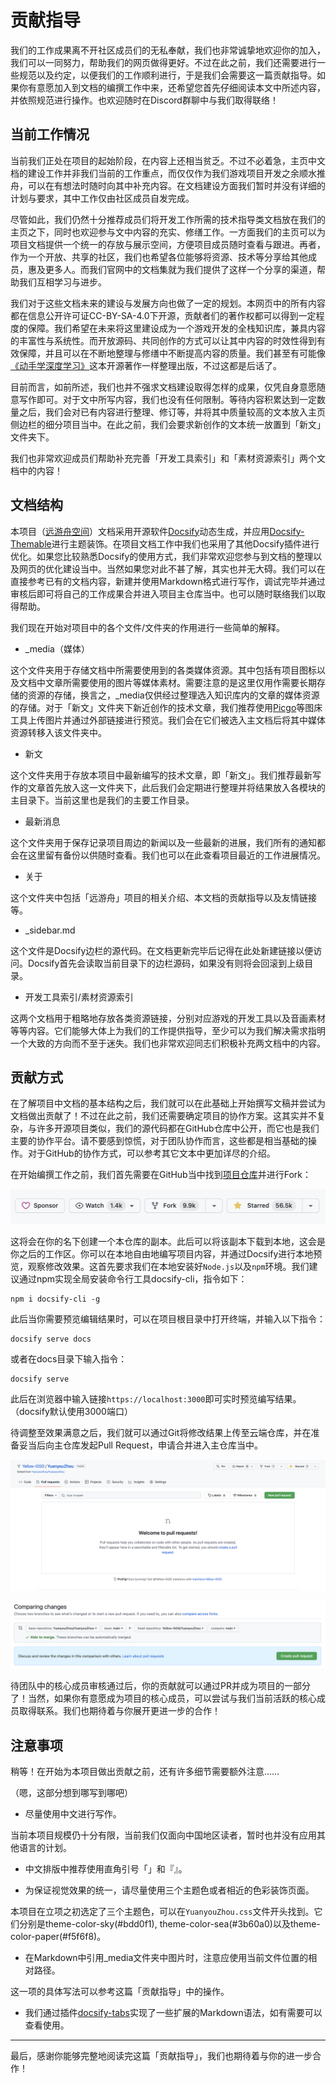# 贡献指导

我们的工作成果离不开社区成员们的无私奉献，我们也非常诚挚地欢迎你的加入，我们可以一同努力，帮助我们的网页做得更好。不过在此之前，我们还需要进行一些规范以及约定，以便我们的工作顺利进行，于是我们会需要这一篇贡献指导。如果你有意愿加入到文档的编撰工作中来，还希望您首先仔细阅读本文中所述内容，并依照规范进行操作。也欢迎随时在Discord群聊中与我们取得联络！

## 当前工作情况

当前我们正处在项目的起始阶段，在内容上还相当贫乏。不过不必着急，主页中文档的建设工作并非我们当前的工作重点，而仅仅作为我们游戏项目开发之余顺水推舟，可以在有想法时随时向其中补充内容。在文档建设方面我们暂时并没有详细的计划与要求，其中工作仅由社区成员自发完成。

尽管如此，我们仍然十分推荐成员们将开发工作所需的技术指导类文档放在我们的主页之下，同时也欢迎参与文中内容的充实、修缮工作。一方面我们的主页可以为项目文档提供一个统一的存放与展示空间，方便项目成员随时查看与跟进。再者，作为一个开放、共享的社区，我们也希望各位能够将资源、技术等分享给其他成员，惠及更多人。而我们官网中的文档集就为我们提供了这样一个分享的渠道，帮助我们互相学习与进步。

我们对于这些文档未来的建设与发展方向也做了一定的规划。本网页中的所有内容都在信息公开许可证CC-BY-SA-4.0下开源，贡献者们的著作权都可以得到一定程度的保障。我们希望在未来将这里建设成为一个游戏开发的全栈知识库，兼具内容的丰富性与系统性。而开放源码、共同创作的方式可以让其中内容的时效性得到有效保障，并且可以在不断地整理与修缮中不断提高内容的质量。我们甚至有可能像[《动手学深度学习》](https://github.com/d2l-ai/d2l-zh)这本开源著作一样整理出版，不过这都是后话了。

目前而言，如前所述，我们也并不强求文档建设取得怎样的成果，仅凭自身意愿随意写作即可。对于文中所写内容，我们也没有任何限制。等待内容积累达到一定数量之后，我们会对已有内容进行整理、修订等，并将其中质量较高的文本放入主页侧边栏的细分项目当中。在此之前，我们会要求新创作的文本统一放置到「新文」文件夹下。

我们也非常欢迎成员们帮助补充完善「开发工具索引」和「素材资源索引」两个文档中的内容！

## 文档结构

本项目（[远游舟空间](https://github.com/YuanyouZhou/YuanyouZhou)）文档采用开源软件[Docsify](https://docsify.js.org/#/)动态生成，并应用[Docsify-Themable](https://jhildenbiddle.github.io/docsify-themeable/#/)进行主题装饰。在项目文档工作中我们也采用了其他Docsify插件进行优化。如果您比较熟悉Docsify的使用方式，我们非常欢迎您参与到文档的整理以及网页的优化建设当中。当然如果您对此不甚了解，其实也并无大碍。我们可以在直接参考已有的文档内容，新建并使用Markdown格式进行写作，调试完毕并通过审核后即可将自己的工作成果合并进入项目主仓库当中。也可以随时联络我们以取得帮助。

我们现在开始对项目中的各个文件/文件夹的作用进行一些简单的解释。

* \_media（媒体）

这个文件夹用于存储文档中所需要使用到的各类媒体资源。其中包括有项目图标以及文档中文章所需要使用的图片等媒体素材。需要注意的是这里仅用作需要长期存储的资源的存储，换言之，\_media仅供经过整理选入知识库内的文章的媒体资源的存储。对于「新文」文件夹下新近创作的技术文章，我们推荐使用[Picgo](https://molunerfinn.com/PicGo/)等图床工具上传图片并通过外部链接进行预览。我们会在它们被选入主文档后将其中媒体资源转移入该文件夹中。

* 新文

这个文件夹用于存放本项目中最新编写的技术文章，即「新文」。我们推荐最新写作的文章首先放入这一文件夹下，此后我们会定期进行整理并将结果放入各模块的主目录下。当前这里也是我们的主要工作目录。

* 最新消息

这个文件夹用于保存记录项目周边的新闻以及一些最新的进展，我们所有的通知都会在这里留有备份以供随时查看。我们也可以在此查看项目最近的工作进展情况。

* 关于

这个文件夹中包括「远游舟」项目的相关介绍、本文档的贡献指导以及友情链接等。

* \_sidebar.md

这个文件是Docsify边栏的源代码。在文档更新完毕后记得在此处新建链接以便访问。Docsify首先会读取当前目录下的边栏源码，如果没有则将会回滚到上级目录。

* 开发工具索引/素材资源索引

这两个文档用于粗略地存放各类资源链接，分别对应游戏的开发工具以及音画素材等等内容。它们能够大体上为我们的工作提供指导，至少可以为我们解决需求指明一个大致的方向而不至于迷失。我们也非常欢迎同志们积极补充两文档中的内容。

## 贡献方式

在了解项目中文档的基本结构之后，我们就可以在此基础上开始撰写文稿并尝试为文档做出贡献了！不过在此之前，我们还需要确定项目的协作方案。这其实并不复杂，与许多开源项目类似，我们的源代码都在GitHub仓库中公开，而它也是我们主要的协作平台。请不要感到惊慌，对于团队协作而言，这些都是相当基础的操作。对于GitHub的协作方式，可以参考其它文本中更加详尽的介绍。

在开始编撰工作之前，我们首先需要在GitHub当中找到[项目仓库](https://github.com/YuanyouZhou/YuanyouZhou)并进行Fork：

![Fork示意图](_media/Fork.png)

这将会在你的名下创建一个本仓库的副本。此后可以将该副本下载到本地，这会是你之后的工作区。你可以在本地自由地编写项目内容，并通过Docsify进行本地预览，观察修改效果。这首先要求我们在本地安装好`Node.js`以及`npm`环境。我们建议通过npm实现全局安装命令行工具docsify-cli，指令如下：

```shell
npm i docsify-cli -g
```

此后当你需要预览编辑结果时，可以在项目根目录中打开终端，并输入以下指令：

```shell
docsify serve docs
```

或者在docs目录下输入指令：

```shell
docsify serve
```

此后在浏览器中输入链接`https://localhost:3000`即可实时预览编写结果。（docsify默认使用3000端口）

待调整至效果满意之后，我们就可以通过Git将修改结果上传至云端仓库，并在准备妥当后向主仓库发起Pull Request，申请合并进入主仓库当中。

![PR示意图1](_media/PR_example_1.png)

![PR示意图2](_media/PR_example_2.png)

待团队中的核心成员审核通过后，你的贡献就可以通过PR并成为项目的一部分了！当然，如果你有意愿成为项目的核心成员，可以尝试与我们当前活跃的核心成员取得联系。我们也期待着与你展开更进一步的合作！

## 注意事项

稍等！在开始为本项目做出贡献之前，还有许多细节需要额外注意……

（嗯，这部分想到哪写到哪吧）

* 尽量使用中文进行写作。

当前本项目规模仍十分有限，当前我们仅面向中国地区读者，暂时也并没有应用其他语言的计划。

* 中文排版中推荐使用直角引号「」和『』。

* 为保证视觉效果的统一，请尽量使用三个主题色或者相近的色彩装饰页面。

本项目在立项之初选定了三个主题色，可以在`YuanyouZhou.css`文件开头找到。它们分别是theme-color-sky(#bdd0f1), theme-color-sea(#3b60a0)以及theme-color-paper(#f5f6f8)。

* 在Markdown中引用_media文件夹中图片时，注意应使用当前文件位置的相对路径。

这一项的具体写法可以参考这篇「贡献指导」中的操作。

* 我们通过插件[docsify-tabs](https://jhildenbiddle.github.io/docsify-tabs/#/)实现了一些扩展的Markdown语法，如有需要可以查看使用。

---

最后，感谢你能够完整地阅读完这篇「贡献指导」，我们也期待着与你的进一步合作！
